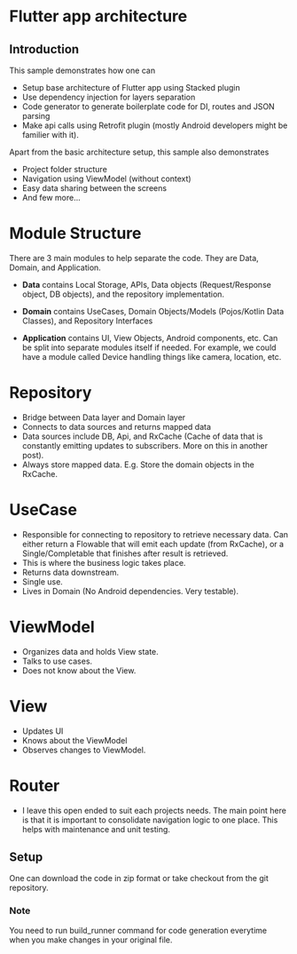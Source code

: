 # Flutter app architecture

## Introduction

This sample demonstrates how one can

- Setup base architecture of Flutter app using Stacked plugin
- Use dependency injection for layers separation
- Code generator to generate boilerplate code for DI, routes and JSON parsing
- Make api calls using Retrofit plugin (mostly Android developers might be familier with it).

Apart from the basic architecture setup, this sample also demonstrates

- Project folder structure
- Navigation using ViewModel (without context)
- Easy data sharing between the screens
- And few more...

# Module Structure
There are 3 main modules to help separate the code. They are Data, Domain, and Application.

- **Data** contains Local Storage, APIs, Data objects (Request/Response object, DB objects), and the repository implementation.

- **Domain** contains UseCases, Domain Objects/Models (Pojos/Kotlin Data Classes), and Repository Interfaces

- **Application** contains UI, View Objects, Android components, etc. Can be split into separate modules itself if needed. For example, we could have a module called Device handling things like camera, location, etc.

# Repository
- Bridge between Data layer and Domain layer
- Connects to data sources and returns mapped data
- Data sources include DB, Api, and RxCache (Cache of data that is constantly emitting updates to subscribers. More on this in another post).
- Always store mapped data. E.g. Store the domain objects in the RxCache.
# UseCase
- Responsible for connecting to repository to retrieve necessary data. Can either return a Flowable that will emit each update (from RxCache), or a Single/Completable that finishes after result is retrieved.
- This is where the business logic takes place.
- Returns data downstream.
- Single use.
- Lives in Domain (No Android dependencies. Very testable).
# ViewModel
- Organizes data and holds View state.
- Talks to use cases.
- Does not know about the View.
# View
- Updates UI
- Knows about the ViewModel
- Observes changes to ViewModel.
# Router
- I leave this open ended to suit each projects needs. The main point here is that it is important to consolidate navigation logic to one place. This helps with maintenance and unit testing.

## Setup

One can download the code in zip format or take checkout from the git repository.

### Note
You need to run build_runner command for code generation everytime when you make changes in your original file.
